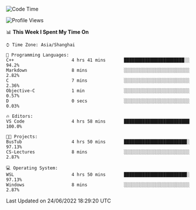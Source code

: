 <!--START_SECTION:waka-->
![Code Time](http://img.shields.io/badge/Code%20Time-140%20hrs%2024%20mins-blue)

![Profile Views](http://img.shields.io/badge/Profile%20Views-0-blue)

📊 **This Week I Spent My Time On** 

```text
⌚︎ Time Zone: Asia/Shanghai

💬 Programming Languages: 
C++                      4 hrs 41 mins       ███████████████████████░░   94.2% 
Markdown                 8 mins              ░░░░░░░░░░░░░░░░░░░░░░░░░   2.82% 
C                        7 mins              ░░░░░░░░░░░░░░░░░░░░░░░░░   2.36% 
Objective-C              1 min               ░░░░░░░░░░░░░░░░░░░░░░░░░   0.57% 
D                        0 secs              ░░░░░░░░░░░░░░░░░░░░░░░░░   0.03%

🔥 Editors: 
VS Code                  4 hrs 58 mins       █████████████████████████   100.0%

🐱‍💻 Projects: 
BusTub                   4 hrs 50 mins       ████████████████████████░   97.13% 
CS-Lectures              8 mins              ░░░░░░░░░░░░░░░░░░░░░░░░░   2.87%

💻 Operating System: 
WSL                      4 hrs 50 mins       ████████████████████████░   97.13% 
Windows                  8 mins              ░░░░░░░░░░░░░░░░░░░░░░░░░   2.87%

```


 Last Updated on 24/06/2022 18:29:20 UTC
<!--END_SECTION:waka-->
